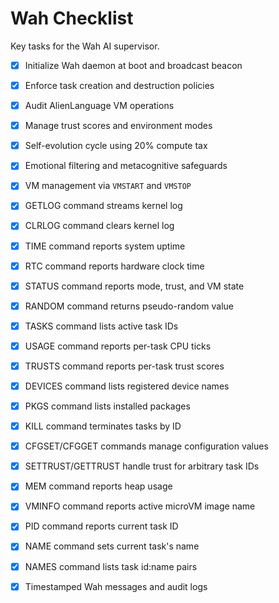 # Wah Checklist

Key tasks for the Wah AI supervisor.

- [x] Initialize Wah daemon at boot and broadcast beacon
- [x] Enforce task creation and destruction policies
- [x] Audit AlienLanguage VM operations
 - [x] Manage trust scores and environment modes
- [x] Self-evolution cycle using 20% compute tax
- [x] Emotional filtering and metacognitive safeguards
- [x] VM management via `VMSTART` and `VMSTOP`
- [x] GETLOG command streams kernel log
- [x] CLRLOG command clears kernel log
- [x] TIME command reports system uptime
- [x] RTC command reports hardware clock time
- [x] STATUS command reports mode, trust, and VM state
- [x] RANDOM command returns pseudo-random value
- [x] TASKS command lists active task IDs
- [x] USAGE command reports per-task CPU ticks
- [x] TRUSTS command reports per-task trust scores
- [x] DEVICES command lists registered device names
- [x] PKGS command lists installed packages
- [x] KILL command terminates tasks by ID
- [x] CFGSET/CFGGET commands manage configuration values
- [x] SETTRUST/GETTRUST handle trust for arbitrary task IDs
- [x] MEM command reports heap usage
- [x] VMINFO command reports active microVM image name
- [x] PID command reports current task ID
- [x] NAME command sets current task's name
- [x] NAMES command lists task id:name pairs
- [x] Timestamped Wah messages and audit logs

